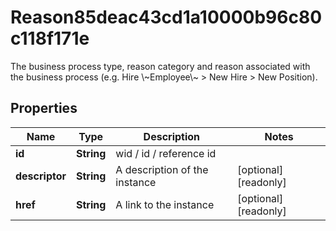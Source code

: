 

# Reason85deac43cd1a10000b96c80c118f171e

The business process type, reason category and reason associated with the business process (e.g. Hire \\~Employee\\~ > New Hire > New Position).

## Properties

| Name | Type | Description | Notes |
|------------ | ------------- | ------------- | -------------|
|**id** | **String** | wid / id / reference id |  |
|**descriptor** | **String** | A description of the instance |  [optional] [readonly] |
|**href** | **String** | A link to the instance |  [optional] [readonly] |



